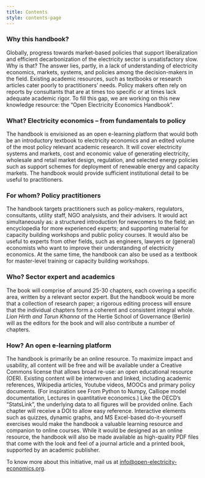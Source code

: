 ```yaml
---
title: Contents
style: contents-page
---
```


### Why this handbook? 

Globally, progress towards market-based policies that support liberalization and efficient decarbonization of the electricity sector is unsatisfactory slow. Why is that? The answer lies, partly, in a lack of understanding of electricity economics, markets, systems, and policies among the decision-makers in the field. Existing academic resources, such as textbooks or research articles cater poorly to practitioners’ needs. Policy makers often rely on reports by consultants that are at times too specific or at times lack adequate academic rigor. To fill this gap, we are working on this new knowledge resource: the “Open Electricity Economics Handbook”. 

### What? Electricity economics – from fundamentals to policy

The handbook is envisioned as an open e-learning platform that would both be an introductory textbook to electricity economics and an edited volume of the most policy relevant academic research. It will cover electricity systems and markets, cost and economic value of generating electricity, wholesale and retail market design, regulation, and selected energy policies such as support schemes for deployment of renewable energy and capacity markets. The handbook would provide sufficient institutional detail to be useful to practitioners.

### For whom? Policy practitioners 

The handbook targets practitioners such as policy-makers, regulators, consultants, utility staff, NGO analysists, and their advisers. It would act simultaneously as: a structured introduction for newcomers to the field; an encyclopedia for more experienced experts; and supporting material for capacity building workshops and public policy courses. It would also be useful to experts from other fields, such as engineers, lawyers or (general) economists who want to improve their understanding of electricity economics. At the same time, the handbook can also be used as a textbook for master-level training or capacity building workshops.

### Who? Sector expert and academics

The book will comprise of around 25-30 chapters, each covering a specific area, written by a relevant sector expert. But the handbook would be more that a collection of research paper; a rigorous editing process will ensure that the individual chapters form a coherent and consistent integral whole. *Lion Hirth and Tarun Khanna* of the Hertie School of Governance (Berlin) will as the editors for the book and will also contribute a number of chapters. 

### How? An open e-learning platform

The handbook is primarily be an online resource. To maximize impact and usability, all content will be free and will be available under a Creative Commons license that allows broad re-use: an open educational resource (OER). Existing content will be interwoven and linked, including academic references, Wikipedia articles, Youtube videos, MOOCs and primary policy documents. (For inspiration see From Python to Numpy, Calliope model documentation, Lectures in quantitative economics.) Like the OECD’s “StatsLink”, the underlying data to all figures will be provided online. Each chapter will receive a DOI to allow easy reference. Interactive elements such as quizzes, dynamic graphs, and MS Excel-based do-it-yourself exercises would make the handbook a valuable learning resource and companion to online courses. While it would be designed as an online resource, the handbook will also be made available as high-quality PDF files that come with the look and feel of a journal article and a printed book, supported by an academic publisher.

To know more about this initiative, mail us at [info@open-electricity-economics.org](mailto:khanna@hertie-school.org).

